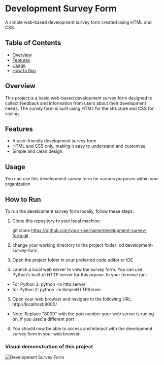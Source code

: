 # Development Survey Form

A simple web-based development survey form created using HTML and CSS.

## Table of Contents

- [Overview](#overview)
- [Features](#features)
- [Usage](#usage)
- [How to Run](#how-to-run)


## Overview

This project is a basic web-based development survey form designed to collect feedback and information from users about their development needs. The survey form is built using HTML for the structure and CSS for styling.

## Features

- A user-friendly development survey form.
- HTML and CSS only, making it easy to understand and customize.
- Simple and clean design.

## Usage

You can use this development survey form for various purposes within your organization
## How to Run

To run the development survey form locally, follow these steps:

1. Clone this repository to your local machine:


   git clone https://github.com/your-username/development-survey-form.git
2. change your working directory to the project folder:
    cd development-survey-form
3. Open the project folder in your preferred code editor or IDE
4. Launch a local web server to view the survey form. You can use Python's built-in HTTP server for this prpose. In your terminal run:
- For Python 3: python -m http.server
- for Python 2: python -m SimpleHTTPServer
5. Open your web  browser and navigate to the following URL:
   http://localhost:8000/
* Note: Replace "8000" with the port number your web server is runing on, if you used a different port
6. You should now be able to access and interact with the development survey form in your web browser.

### Visual demonstration of this project
<img src="https://www.loom.com/share/f2cfdce76dbf4923bad8814a4a70dd8d?sid=6b3d8dc2-816b-4510-a9af-772fff3e9e82" title="Visual demonstration of this project" alt="Development Survey Form" />

